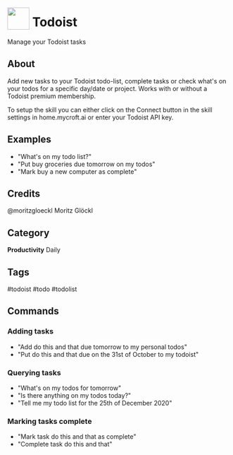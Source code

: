 # <img src='https://raw.githack.com/FortAwesome/Font-Awesome/master/svgs/solid/check-double.svg' card_color='#E44232' width='50' height='50' style='vertical-align:bottom'/> Todoist
Manage your Todoist tasks

## About
Add new tasks to your Todoist todo-list, complete tasks or check what's on your todos for a specific day/date or project. Works with or without a Todoist premium membership.

To setup the skill you can either click on the Connect button in the skill settings in home.mycroft.ai or enter your Todoist API key.

## Examples
* "What's on my todo list?"
* "Put buy groceries due tomorrow on my todos"
* "Mark buy a new computer as complete"

## Credits
@moritzgloeckl Moritz Glöckl

## Category
**Productivity**
Daily

## Tags
#todoist
#todo
#todolist


## Commands
### Adding tasks
* "Add do this and that due tomorrow to my personal todos"
* "Put do this and that due on the 31st of October to my todoist"

### Querying tasks
* "What's on my todos for tomorrow"
* "Is there anything on my todos today?"
* "Tell me my todo list for the 25th of December 2020"

### Marking tasks complete
* "Mark task do this and that as complete"
* "Complete task do this and that"
